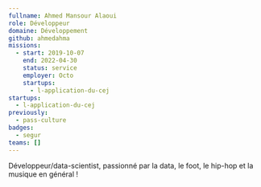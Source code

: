 ```yaml
---
fullname: Ahmed Mansour Alaoui
role: Développeur
domaine: Développement
github: ahmedahma
missions:
  - start: 2019-10-07
    end: 2022-04-30
    status: service
    employer: Octo
    startups:
      - l-application-du-cej
startups:
  - l-application-du-cej
previously:
  - pass-culture
badges:
  - segur
teams: []
---
```

Développeur/data-scientist, passionné par la data, le foot, le hip-hop et la musique en général !
